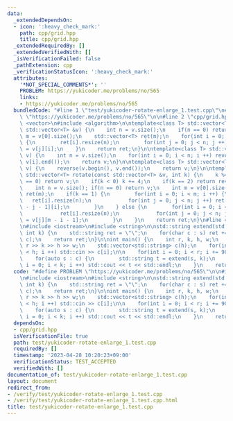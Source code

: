 ```yaml
---
data:
  _extendedDependsOn:
  - icon: ':heavy_check_mark:'
    path: cpp/grid.hpp
    title: cpp/grid.hpp
  _extendedRequiredBy: []
  _extendedVerifiedWith: []
  _isVerificationFailed: false
  _pathExtension: cpp
  _verificationStatusIcon: ':heavy_check_mark:'
  attributes:
    '*NOT_SPECIAL_COMMENTS*': ''
    PROBLEM: https://yukicoder.me/problems/no/565
    links:
    - https://yukicoder.me/problems/no/565
  bundledCode: "#line 1 \"test/yukicoder-rotate-enlarge_1.test.cpp\"\n#define PROBLEM\
    \ \"https://yukicoder.me/problems/no/565\"\n\n#line 2 \"cpp/grid.hpp\"\n\n#include\
    \ <vector>\n#include <algorithm>\n\ntemplate<class T> std::vector<T> transpose(const\
    \ std::vector<T> &v) {\n    int n = v.size();\n    if(n == 0) return v;\n    int\
    \ m = v[0].size();\n    std::vector<T> ret(m);\n    for(int i = 0; i < m; i ++)\
    \ {\n        ret[i].resize(n);\n        for(int j = 0; j < n; j ++) ret[i][j]\
    \ = v[j][i];\n    }\n    return ret;\n}\n\ntemplate<class T> std::vector<T> rev_lr(std::vector<T>\
    \ v) {\n    int n = v.size();\n    for(int i = 0; i < n; i ++) reverse(v[i].begin(),\
    \ v[i].end());\n    return v;\n}\n\ntemplate<class T> std::vector<T> rev_ud(std::vector<T>\
    \ v) {\n    reverse(v.begin(), v.end());\n    return v;\n}\n\ntemplate<class T>\
    \ std::vector<T> rotate(const std::vector<T> &v, int k) {\n    k %= 4;\n    if(k\
    \ == 0) return v;\n    if(k < 0) k += 4;\n    if(k == 2) return rev_lr(rev_ud(v));\n\
    \    int n = v.size(); if(n == 0) return v;\n    int m = v[0].size();\n    std::vector<T>\
    \ ret(m);\n    if(k == 1) {\n        for(int i = 0; i < m; i ++) {\n         \
    \   ret[i].resize(n);\n            for(int j = 0; j < n; j ++) ret[i][j] = v[n\
    \ - j - 1][i];\n        }\n    } else {\n        for(int i = 0; i < m; i ++) {\n\
    \            ret[i].resize(n);\n            for(int j = 0; j < n; j ++) ret[i][j]\
    \ = v[j][m - i - 1];\n        }\n    }\n    return ret;\n}\n#line 4 \"test/yukicoder-rotate-enlarge_1.test.cpp\"\
    \n#include <iostream>\n#include <string>\n\nstd::string extend(std::string s,\
    \ int k) {\n    std::string ret = \"\";\n    for(char c : s) ret += std::string(k,\
    \ c);\n    return ret;\n}\n\nint main() {\n    int r, k, h, w;\n    std::cin >>\
    \ r >> k >> h >> w;\n    std::vector<std::string> c(h);\n    for(int i = 0; i\
    \ < h; i ++) std::cin >> c[i];\n\n    for(int i = 0; i < r; i += 90) c = rev_lr(transpose(c));\n\
    \    for(auto s : c) {\n        std::string t = extend(s, k);\n        for(int\
    \ i = 0; i < k; i ++) std::cout << t << std::endl;\n    }\n    return 0;\n}\n\n"
  code: "#define PROBLEM \"https://yukicoder.me/problems/no/565\"\n\n#include \"../cpp/grid.hpp\"\
    \n#include <iostream>\n#include <string>\n\nstd::string extend(std::string s,\
    \ int k) {\n    std::string ret = \"\";\n    for(char c : s) ret += std::string(k,\
    \ c);\n    return ret;\n}\n\nint main() {\n    int r, k, h, w;\n    std::cin >>\
    \ r >> k >> h >> w;\n    std::vector<std::string> c(h);\n    for(int i = 0; i\
    \ < h; i ++) std::cin >> c[i];\n\n    for(int i = 0; i < r; i += 90) c = rev_lr(transpose(c));\n\
    \    for(auto s : c) {\n        std::string t = extend(s, k);\n        for(int\
    \ i = 0; i < k; i ++) std::cout << t << std::endl;\n    }\n    return 0;\n}\n\n"
  dependsOn:
  - cpp/grid.hpp
  isVerificationFile: true
  path: test/yukicoder-rotate-enlarge_1.test.cpp
  requiredBy: []
  timestamp: '2023-04-28 10:20:23+09:00'
  verificationStatus: TEST_ACCEPTED
  verifiedWith: []
documentation_of: test/yukicoder-rotate-enlarge_1.test.cpp
layout: document
redirect_from:
- /verify/test/yukicoder-rotate-enlarge_1.test.cpp
- /verify/test/yukicoder-rotate-enlarge_1.test.cpp.html
title: test/yukicoder-rotate-enlarge_1.test.cpp
---
```

